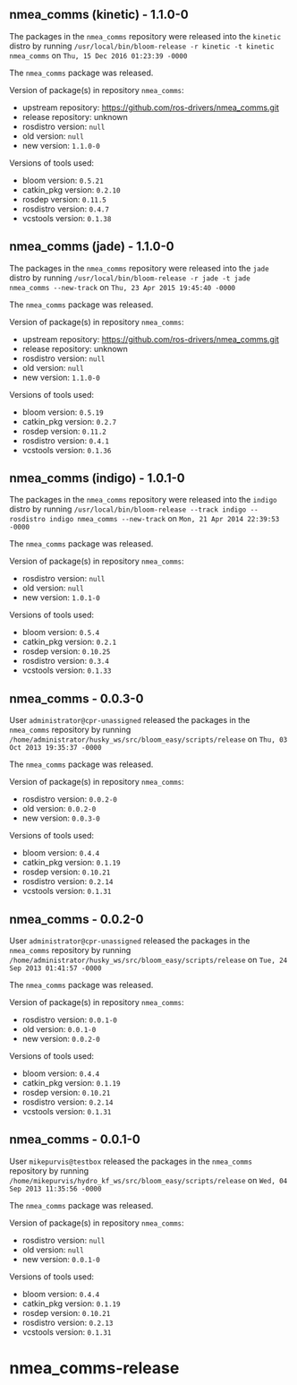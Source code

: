 ## nmea_comms (kinetic) - 1.1.0-0

The packages in the `nmea_comms` repository were released into the `kinetic` distro by running `/usr/local/bin/bloom-release -r kinetic -t kinetic nmea_comms` on `Thu, 15 Dec 2016 01:23:39 -0000`

The `nmea_comms` package was released.

Version of package(s) in repository `nmea_comms`:

- upstream repository: https://github.com/ros-drivers/nmea_comms.git
- release repository: unknown
- rosdistro version: `null`
- old version: `null`
- new version: `1.1.0-0`

Versions of tools used:

- bloom version: `0.5.21`
- catkin_pkg version: `0.2.10`
- rosdep version: `0.11.5`
- rosdistro version: `0.4.7`
- vcstools version: `0.1.38`


## nmea_comms (jade) - 1.1.0-0

The packages in the `nmea_comms` repository were released into the `jade` distro by running `/usr/local/bin/bloom-release -r jade -t jade nmea_comms --new-track` on `Thu, 23 Apr 2015 19:45:40 -0000`

The `nmea_comms` package was released.

Version of package(s) in repository `nmea_comms`:
- upstream repository: https://github.com/ros-drivers/nmea_comms.git
- release repository: unknown
- rosdistro version: `null`
- old version: `null`
- new version: `1.1.0-0`

Versions of tools used:
- bloom version: `0.5.19`
- catkin_pkg version: `0.2.7`
- rosdep version: `0.11.2`
- rosdistro version: `0.4.1`
- vcstools version: `0.1.36`


## nmea_comms (indigo) - 1.0.1-0

The packages in the `nmea_comms` repository were released into the `indigo` distro by running `/usr/local/bin/bloom-release --track indigo --rosdistro indigo nmea_comms --new-track` on `Mon, 21 Apr 2014 22:39:53 -0000`

The `nmea_comms` package was released.

Version of package(s) in repository `nmea_comms`:
- rosdistro version: `null`
- old version: `null`
- new version: `1.0.1-0`

Versions of tools used:
- bloom version: `0.5.4`
- catkin_pkg version: `0.2.1`
- rosdep version: `0.10.25`
- rosdistro version: `0.3.4`
- vcstools version: `0.1.33`


## nmea_comms - 0.0.3-0

User `administrator@cpr-unassigned` released the packages in the `nmea_comms` repository by running `/home/administrator/husky_ws/src/bloom_easy/scripts/release` on `Thu, 03 Oct 2013 19:35:37 -0000`

The `nmea_comms` package was released.

Version of package(s) in repository `nmea_comms`:
- rosdistro version: `0.0.2-0`
- old version: `0.0.2-0`
- new version: `0.0.3-0`

Versions of tools used:
- bloom version: `0.4.4`
- catkin_pkg version: `0.1.19`
- rosdep version: `0.10.21`
- rosdistro version: `0.2.14`
- vcstools version: `0.1.31`


## nmea_comms - 0.0.2-0

User `administrator@cpr-unassigned` released the packages in the `nmea_comms` repository by running `/home/administrator/husky_ws/src/bloom_easy/scripts/release` on `Tue, 24 Sep 2013 01:41:57 -0000`

The `nmea_comms` package was released.

Version of package(s) in repository `nmea_comms`:
- rosdistro version: `0.0.1-0`
- old version: `0.0.1-0`
- new version: `0.0.2-0`

Versions of tools used:
- bloom version: `0.4.4`
- catkin_pkg version: `0.1.19`
- rosdep version: `0.10.21`
- rosdistro version: `0.2.14`
- vcstools version: `0.1.31`


## nmea_comms - 0.0.1-0

User `mikepurvis@testbox` released the packages in the `nmea_comms` repository by running `/home/mikepurvis/hydro_kf_ws/src/bloom_easy/scripts/release` on `Wed, 04 Sep 2013 11:35:56 -0000`

The `nmea_comms` package was released.

Version of package(s) in repository `nmea_comms`:
- rosdistro version: `null`
- old version: `null`
- new version: `0.0.1-0`

Versions of tools used:
- bloom version: `0.4.4`
- catkin_pkg version: `0.1.19`
- rosdep version: `0.10.21`
- rosdistro version: `0.2.13`
- vcstools version: `0.1.31`


nmea_comms-release
==================
